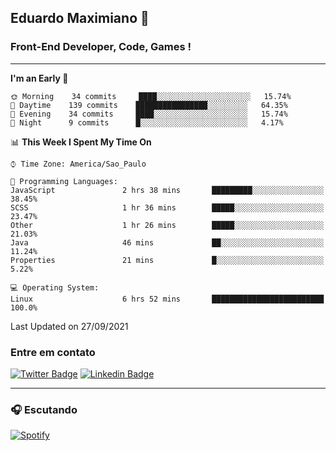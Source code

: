 ## Eduardo Maximiano 👋

### Front-End Developer, Code, Games !

---

<!--START_SECTION:waka-->
**I'm an Early 🐤** 

```text
🌞 Morning    34 commits     ████░░░░░░░░░░░░░░░░░░░░░   15.74% 
🌆 Daytime    139 commits    ████████████████░░░░░░░░░   64.35% 
🌃 Evening    34 commits     ████░░░░░░░░░░░░░░░░░░░░░   15.74% 
🌙 Night      9 commits      █░░░░░░░░░░░░░░░░░░░░░░░░   4.17%

```


📊 **This Week I Spent My Time On** 

```text
⌚︎ Time Zone: America/Sao_Paulo

💬 Programming Languages: 
JavaScript               2 hrs 38 mins       █████████░░░░░░░░░░░░░░░░   38.45% 
SCSS                     1 hr 36 mins        █████░░░░░░░░░░░░░░░░░░░░   23.47% 
Other                    1 hr 26 mins        █████░░░░░░░░░░░░░░░░░░░░   21.03% 
Java                     46 mins             ██░░░░░░░░░░░░░░░░░░░░░░░   11.24% 
Properties               21 mins             █░░░░░░░░░░░░░░░░░░░░░░░░   5.22%

💻 Operating System: 
Linux                    6 hrs 52 mins       █████████████████████████   100.0%

```


 Last Updated on 27/09/2021
<!--END_SECTION:waka-->

### Entre em contato

[![Twitter Badge](https://img.shields.io/badge/-@edmaxi-1ca0f1?style=flat-square&labelColor=1ca0f1&logo=twitter&logoColor=white&link=https://twitter.com/edmaxi)](https://twitter.com/edmaxi)
[![Linkedin Badge](https://img.shields.io/badge/-Eduardo_Maximiano-0077B5?style=flat-square&logo=Linkedin&logoColor=white&link=https://www.linkedin.com/in/maximiano-eduardo)](https://www.linkedin.com/in/maximiano-eduardo)

---

### 🎧 Escutando
[![Spotify](https://novatorem-sandy.vercel.app/api/spotify)](https://open.spotify.com/user/comgigo)
